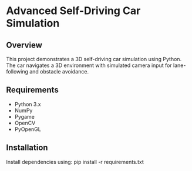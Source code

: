 # Advanced Self-Driving Car Simulation

## Overview
This project demonstrates a 3D self-driving car simulation using Python. The car navigates a 3D environment with simulated camera input for lane-following and obstacle avoidance.

## Requirements
- Python 3.x
- NumPy
- Pygame
- OpenCV
- PyOpenGL

## Installation
Install dependencies using:
pip install -r requirements.txt